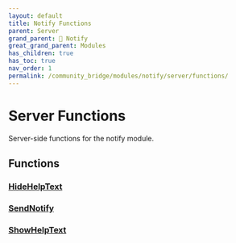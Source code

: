 ```yaml
---
layout: default
title: Notify Functions
parent: Server
grand_parent: 🔔 Notify
great_grand_parent: Modules
has_children: true
has_toc: true
nav_order: 1
permalink: /community_bridge/modules/notify/server/functions/
---
```


# Server Functions
Server-side functions for the notify module.

## Functions

### [HideHelpText](HideHelpText)
### [SendNotify](SendNotify)
### [ShowHelpText](ShowHelpText)
